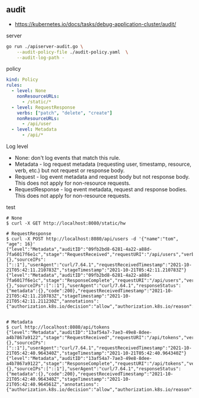 ## audit

- https://kubernetes.io/docs/tasks/debug-application-cluster/audit/

server

```sh
go run ./apiserver-audit.go \
	--audit-policy-file ./audit-policy.yaml  \
	--audit-log-path -
```


policy
```yaml
kind: Policy
rules:
  - level: None
    nonResourceURLs:
      - /static/*
  - level: RequestResponse
    verbs: ["patch", "delete", "create"]
    nonResourceURLs:
      - /api/user
  - level: Metadata
      - /api/*
```

Log level
  - None: don't log events that match this rule.
  - Metadata - log request metadata (requesting user, timestamp, resource, verb, etc.) but not request or response body.
  - Request - log event metadata and request body but not response body. This does not apply for non-resource requests.
  - RequestResponse - log event metadata, request and response bodies. This does not apply for non-resource requests.

test

```shell
# None
$ curl -X GET http://localhost:8080/static/hw

# RequestResponse
$ curl -X POST http://localhost:8080/api/users -d '{"name":"tom", "age": 16}'
{"level":"Metadata","auditID":"09fb2bd8-6281-4a22-a88d-7fa6017f6e1c","stage":"RequestReceived","requestURI":"/api/users","verb":"post","user":{},"sourceIPs":["::1"],"userAgent":"curl/7.64.1","requestReceivedTimestamp":"2021-10-21T05:42:11.210783Z","stageTimestamp":"2021-10-21T05:42:11.210783Z"}
{"level":"Metadata","auditID":"09fb2bd8-6281-4a22-a88d-7fa6017f6e1c","stage":"ResponseComplete","requestURI":"/api/users","verb":"post","user":{},"sourceIPs":["::1"],"userAgent":"curl/7.64.1","responseStatus":{"metadata":{},"code":200},"requestReceivedTimestamp":"2021-10-21T05:42:11.210783Z","stageTimestamp":"2021-10-21T05:42:11.211230Z","annotations":{"authorization.k8s.io/decision":"allow","authorization.k8s.io/reason":""}}


# Metadata
$ curl http://localhost:8080/api/tokens
{"level":"Metadata","auditID":"13af54a7-7ae3-49e8-8dee-a4b7867a9122","stage":"RequestReceived","requestURI":"/api/tokens","verb":"get","user":{},"sourceIPs":["::1"],"userAgent":"curl/7.64.1","requestReceivedTimestamp":"2021-10-21T05:42:40.964340Z","stageTimestamp":"2021-10-21T05:42:40.964340Z"}
{"level":"Metadata","auditID":"13af54a7-7ae3-49e8-8dee-a4b7867a9122","stage":"ResponseComplete","requestURI":"/api/tokens","verb":"get","user":{},"sourceIPs":["::1"],"userAgent":"curl/7.64.1","responseStatus":{"metadata":{},"code":200},"requestReceivedTimestamp":"2021-10-21T05:42:40.964340Z","stageTimestamp":"2021-10-21T05:42:40.964561Z","annotations":{"authorization.k8s.io/decision":"allow","authorization.k8s.io/reason":""}}
```


